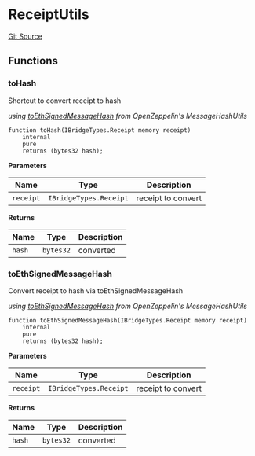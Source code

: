 # ReceiptUtils
[Git Source](https://github.com/ambrosus/token-bridge/blob/1d5f7952fbb3e2e1a2ce109d93ab3ad11876d0b1/contracts/utils/ReceiptUtils.sol)


## Functions
### toHash

Shortcut to convert receipt to hash

*using [toEthSignedMessageHash](https://docs.openzeppelin.com/contracts/5.x/api/utils#MessageHashUtils-toEthSignedMessageHash-bytes32-) from OpenZeppelin's MessageHashUtils*


```solidity
function toHash(IBridgeTypes.Receipt memory receipt)
    internal
    pure
    returns (bytes32 hash);
```
**Parameters**

|Name|Type|Description|
|----|----|-----------|
|`receipt`|`IBridgeTypes.Receipt`|receipt to convert|

**Returns**

|Name|Type|Description|
|----|----|-----------|
|`hash`|`bytes32`|converted|


### toEthSignedMessageHash

Convert receipt to hash via toEthSignedMessageHash

*using [toEthSignedMessageHash](https://docs.openzeppelin.com/contracts/5.x/api/utils#MessageHashUtils-toEthSignedMessageHash-bytes32-) from OpenZeppelin's MessageHashUtils*


```solidity
function toEthSignedMessageHash(IBridgeTypes.Receipt memory receipt)
    internal
    pure
    returns (bytes32 hash);
```
**Parameters**

|Name|Type|Description|
|----|----|-----------|
|`receipt`|`IBridgeTypes.Receipt`|receipt to convert|

**Returns**

|Name|Type|Description|
|----|----|-----------|
|`hash`|`bytes32`|converted|


